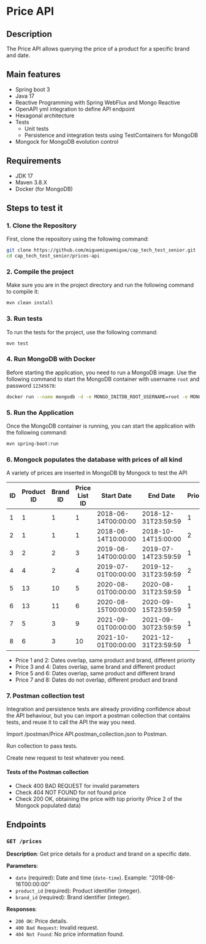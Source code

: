 # Price API

## Description

The Price API allows querying the price of a product for a specific brand and date.

## Main features
* Spring boot 3
* Java 17
* Reactive Programming with Spring WebFlux and Mongo Reactive
* OpenAPI yml integration to define API endpoint
* Hexagonal architecture
* Tests
    * Unit tests
    * Persistence and integration tests using TestContainers for MongoDB
* Mongock for MongoDB evolution control

## Requirements

- JDK 17
- Maven 3.8.X
- Docker (for MongoDB)

## Steps to test it
### 1. Clone the Repository

First, clone the repository using the following command:

```bash
git clone https://github.com/miguemiguemigue/cap_tech_test_senior.git
cd cap_tech_test_senior/prices-api
```

### 2. Compile the project

Make sure you are in the project directory and run the following command to compile it:

```bash
mvn clean install
```

### 3. Run tests

To run the tests for the project, use the following command:

```bash
mvn test
```

### 4. Run MongoDB with Docker

Before starting the application, you need to run a MongoDB image. Use the following command to start the MongoDB container with username `root` and password `12345678`:

```bash
docker run --name mongodb -d -e MONGO_INITDB_ROOT_USERNAME=root -e MONGO_INITDB_ROOT_PASSWORD=12345678 -p 27017:27017 mongo:7.0
```

### 5. Run the Application

Once the MongoDB container is running, you can start the application with the following command:

```bash
mvn spring-boot:run
```

### 6. Mongock populates the database with prices of all kind

A variety of prices are inserted in MongoDB by Mongock to test the API

| ID  | Product ID | Brand ID | Price List ID | Start Date           | End Date             | Priority | Price  | Currency |
|-----|------------|----------|---------------|----------------------|----------------------|----------|--------|----------|
| 1   | 1          | 1        | 1             | 2018-06-14T00:00:00  | 2018-12-31T23:59:59  | 1        | 35.50  | EUR      |
| 2   | 1          | 1        | 1             | 2018-06-14T10:00:00  | 2018-10-14T15:00:00  | 2        | 40.00  | EUR      |
| 3   | 2          | 2        | 3             | 2019-06-14T00:00:00  | 2019-07-14T23:59:59  | 1        | 25.75  | EUR      |
| 4   | 4          | 2        | 4             | 2019-07-01T00:00:00  | 2019-12-31T23:59:59  | 2        | 28.50  | EUR      |
| 5   | 13         | 10       | 5             | 2020-08-01T00:00:00  | 2020-08-31T23:59:59  | 1        | 50.00  | EUR      |
| 6   | 13         | 11       | 6             | 2020-08-15T00:00:00  | 2020-09-15T23:59:59  | 1        | 52.00  | EUR      |
| 7   | 5          | 3        | 9             | 2021-09-01T00:00:00  | 2021-09-30T23:59:59  | 1        | 70.00  | EUR      |
| 8   | 6          | 3        | 10            | 2021-10-01T00:00:00  | 2021-12-31T23:59:59  | 1        | 75.00  | EUR      |

* Price 1 and 2: Dates overlap, same product and brand, different priority
* Price 3 and 4: Dates overlap, same brand and different product
* Price 5 and 6: Dates overlap, same product and different brand
* Price 7 and 8: Dates do not overlap, different product and brand

### 7. Postman collection test

Integration and persistence tests are already providing confidence about the API behaviour, but you can import 
a postman collection that contains tests, and reuse it to call the API the way you need.

Import /postman/Price API.postman_collection.json to Postman.

Run collection to pass tests.

Create new request to test whatever you need.

#### Tests of the Postman collection
* Check 400 BAD REQUEST for invalid parameters
* Check 404 NOT FOUND for not found price
* Check 200 OK, obtaining the price with top priority (Price 2 of the Mongock populated data)

## Endpoints

### `GET /prices`

**Description**: Get price details for a product and brand on a specific date.

**Parameters**:
- `date` (required): Date and time (`date-time`). Example: "2018-06-16T00:00:00"
- `product_id` (required): Product identifier (integer).
- `brand_id` (required): Brand identifier (integer).

**Responses**:
- `200 OK`: Price details.
- `400 Bad Request`: Invalid request.
- `404 Not Found`: No price information found.
